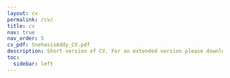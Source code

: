 ```yaml
---
layout: cv
permalink: /cv/
title: cv
nav: true
nav_order: 5
cv_pdf: SnehasisAddy_CV.pdf
description: Short version of CV. For an extended version please download the pdf.
toc:
  sidebar: left
---
```

